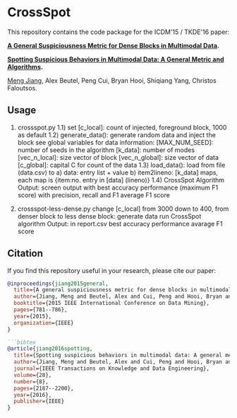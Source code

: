 # CrossSpot

This repository contains the code package for the ICDM'15 / TKDE'16 paper:

**[A General Suspiciousness Metric for Dense Blocks in Multimodal Data](http://www.meng-jiang.com/pubs/crossspot-icdm15/crossspot-icdm15-paper.pdf).** 

**[Spotting Suspicious Behaviors in Multimodal Data: A General Metric and Algorithms](http://www.meng-jiang.com/pubs/crossspot-tkde16/crossspot-tkde16-paper.pdf).** 

[Meng Jiang](http://meng-jiang.com/), Alex Beutel, Peng Cui, Bryan Hooi, Shiqiang Yang, Christos Faloutsos.

## Usage

1) crossspot.py
	1.1) set [c_local]: count of injected, foreground block, 1000 as default
	1.2) generate_data(): generate random data and inject the block
		see global variables for data information:
			[MAX_NUM_SEED]: number of seeds in the algorithm
			[k_data]: number of modes
			[vec_n_local]: size vector of block
			[vec_n_global]: size vector of data
			[c_global]: capital C for count of the data
	1.3) load_data(): load from file (data.csv) to
		a) data: entry list + value
		b) item2lineno: [k_data] maps, each map is {item:no. entry in [data] (lineno)}
	1.4) CrossSpot Algorithm
	Output: screen output with
		best accuracy performance (maximum F1 score) with precision, recall and F1
		average F1 score

2) crossspot-less-dense.py
	change [c_local] from 3000 down to 400, from denser block to less dense block:
		generate data
		run CrossSpot algorithm
		Output: in report.csv
			best accuracy performance
			avarage F1 score

## Citation
If you find this repository useful in your research, please cite our paper:

```bibtex
@inproceedings{jiang2015general,
  title={A general suspiciousness metric for dense blocks in multimodal data},
  author={Jiang, Meng and Beutel, Alex and Cui, Peng and Hooi, Bryan and Yang, Shiqiang and Faloutsos, Christos},
  booktitle={2015 IEEE International Conference on Data Mining},
  pages={781--786},
  year={2015},
  organization={IEEE}
}

```bibtex
@article{jiang2016spotting,
  title={Spotting suspicious behaviors in multimodal data: A general metric and algorithms},
  author={Jiang, Meng and Beutel, Alex and Cui, Peng and Hooi, Bryan and Yang, Shiqiang and Faloutsos, Christos},
  journal={IEEE Transactions on Knowledge and Data Engineering},
  volume={28},
  number={8},
  pages={2187--2200},
  year={2016},
  publisher={IEEE}
}
